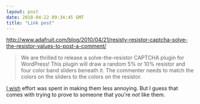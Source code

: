 ```yaml
---
layout: post
date: 2010-04-22 09:34:45 GMT
title: "Link post"
---
```

<http://www.adafruit.com/blog/2010/04/21/resisty-resistor-captcha-solve-the-resistor-values-to-post-a-comment/>

> We are thrilled to release a solve-the-resistor CAPTCHA plugin for WordPress! This plugin will draw a random 5% or 10% resistor and four color band sliders beneath it. The commenter needs to match the colors on the sliders to the colors on the resistor.

[I wish](http://garfieldminusgarfield.net/post/533575441/the-man-the-legend-the-misery-the-book) effort was spent in making them less annoying.  But I guess that comes with trying to prove to someone that you're _not_ like them.